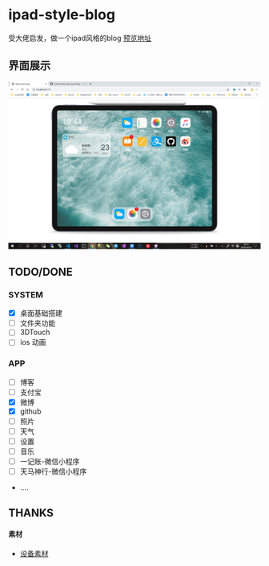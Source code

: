 # ipad-style-blog

受大佬启发，做一个ipad风格的blog [预览地址](http://blog.smartcoder.club)


## 界面展示
![image](src//sample/desktop.jpg)


## TODO/DONE

### SYSTEM
- [x] 桌面基础搭建
- [ ] 文件夹功能
- [ ] 3DTouch
- [ ] ios 动画

### APP
- [ ] 博客
- [ ] 支付宝
- [x] 微博
- [x] github
- [ ] 照片
- [ ] 天气
- [ ] 设置
- [ ] 音乐
- [ ] 一记账-微信小程序
- [ ] 天马神行-微信小程序
- ....


## THANKS

#### 素材
- [设备素材](http://facebook.design/devices) 

